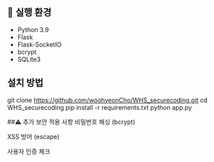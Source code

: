 ## 🔧 실행 환경
- Python 3.9
- Flask
- Flask-SocketIO
- bcrypt
- SQLite3

## 설치 방법
git clone https://github.com/woohyeonCho/WHS_securecoding.git
cd WHS_securecoding
pip install -r requirements.txt
python app.py

##⚠️ 추가 보안 적용 사항
비밀번호 해싱 (bcrypt)

XSS 방어 (escape)

사용자 인증 체크
